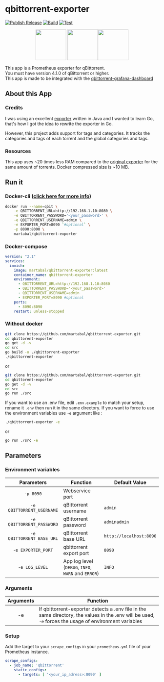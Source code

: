 # qbittorrent-exporter

[![Publish Release](https://github.com/martabal/qbittorrent-exporter/actions/workflows/docker.yml/badge.svg)](https://github.com/martabal/qbittorrent-exporter/actions/workflows/docker.yml)
[![Build](https://github.com/martabal/qbittorrent-exporter/actions/workflows/build.yml/badge.svg)](https://github.com/martabal/qbittorrent-exporter/actions/workflows/build.yml)
[![Test](https://github.com/martabal/qbittorrent-exporter/actions/workflows/test.yml/badge.svg)](https://github.com/martabal/qbittorrent-exporter/actions/workflows/test.yml)

<p align="center">
<img src="img/qbittorrent.png" width=100> <img src="img/prometheus.png" width=100><img src="img/golang.png" width=100>
</p>

This app is a Prometheus exporter for qBittorrent.  
You must have version 4.1.0 of qBittorrent or higher.  
This app is made to be integrated with the [qbittorrent-grafana-dashboard](https://github.com/caseyscarborough/qbittorrent-grafana-dashboard)  

## About this App

### Credits

I was using an excellent [exporter](https://github.com/caseyscarborough/qbittorrent-exporter) written in Java and I wanted to learn Go, that's how I got the idea to rewrite the exporter in Go.

However, this project adds support for tags and categories. It tracks the categories and tags of each torrent and the global categories and tags.

### Resources

This app uses ~20 times less RAM compared to the [original exporter](https://github.com/caseyscarborough/qbittorrent-exporter) for the same amount of torrents.
Docker compressed size is ~10 MB.

## Run it

### Docker-cli ([click here for more info](https://docs.docker.com/engine/reference/commandline/cli/))

```sh
docker run --name=qbit \
    -e QBITTORRENT_URL=http://192.168.1.10:8080 \
    -e QBITTORRENT_PASSWORD='<your_password>' \
    -e QBITTORRENT_USERNAME=admin \
    -e EXPORTER_PORT=8090 `#optional` \
    -p 8090:8090 \
    martabal/qbittorrent-exporter
```

### Docker-compose

```yaml
version: "2.1"
services:
  immich:
    image: martabal/qbittorrent-exporter:latest
    container_name: qbittorrent-exporter
    environment:
      - QBITTORRENT_URL=http://192.168.1.10:8080
      - QBITTORRENT_PASSWORD='<your_password>'
      - QBITTORRENT_USERNAME=admin
      - EXPORTER_PORT=8090 #optional
    ports:
      - 8090:8090
    restart: unless-stopped
```

### Without docker

```sh
git clone https://github.com/martabal/qbittorrent-exporter.git
cd qbittorent-exporter
go get -d -v
cd src
go build -o ./qbittorrent-exporter
./qbittorrent-exporter
```

or

```sh
git clone https://github.com/martabal/qbittorrent-exporter.git
cd qbittorent-exporter
go get -d -v
cd src
go run ./src
```

If you want to use an .env file, edit `.env.example` to match your setup, rename it `.env` then run it in the same directory. If you want to force to use the environment variables use `-e` argument like :

```sh
./qbittorrent-exporter -e
```

or

```sh
go run ./src -e
```

## Parameters

### Environment variables

| Parameters | Function | Default Value |
| :-----: | ----- | ----- |
| `-p 8090` | Webservice port |  |
| `-e QBITTORRENT_USERNAME` | qBittorrent username | `admin` |
| `-e QBITTORRENT_PASSWORD` | qBittorrent password | `adminadmin` |
| `-e QBITTORRENT_BASE_URL` | qBittorrent base URL | `http://localhost:8090` |
| `-e EXPORTER_PORT` | qbittorrent export port | `8090` |
| `-e LOG_LEVEL` | App log level (`DEBUG`, `INFO`, `WARN` and `ERROR`) | `INFO` |

### Arguments

| Arguments | Function |
| :-----: | ----- |
| -e | If qbittorrent-exporter detects a .env file in the same directory, the values in the .env will be used, `-e` forces the usage of environment variables |

### Setup

Add the target to your `scrape_configs` in your `prometheus.yml` file of your Prometheus instance.

```yaml
scrape_configs:
  - job_name: 'qbittorrent'
    static_configs:
      - targets: [ '<your_ip_adress>:8090' ]
```
